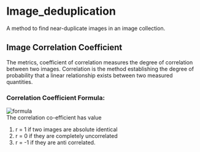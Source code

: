 # Image_deduplication
A method to find near-duplicate images in an image collection.  

## Image Correlation Coefficient
The metrics, coefficient of correlation measures the degree of correlation between two images. Correlation is the method establishing the degree of probability that a linear relationship exists between two measured quantities.
### Correlation Coefficient Formula:
![formula](https://i.ibb.co/r02Cf0G/imgg.jpg)  
The correlation co-efficient has value  
1. r = 1 if two images are absolute identical  
2. r = 0 if they are completely uncorrelated  
3. r = -1 if they are anti correlated.  

